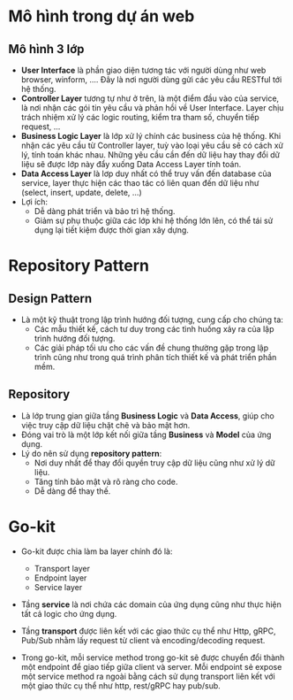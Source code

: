 # Mô hình trong dự án web
## Mô hình 3 lớp

- **User Interface** là phần giao diện tương tác với người dùng như web browser, winform, .... Đây là nơi người dùng gửi các yêu cầu RESTful tới hệ thống.
- **Controller Layer** tương tự như ở trên, là một điểm đầu vào của service, là nơi nhận các gói tin yêu cầu và phản hồi về User Interface. Layer chịu trách nhiệm xử lý các logic routing, kiểm tra tham số, chuyển tiếp request, ...
- **Business Logic Layer** là lớp xử lý chính các business của hệ thống. Khi nhận các yêu cầu từ Controller layer, tuỳ vào loại yêu cầu sẽ có cách xử lý, tính toán khác nhau. Những yêu cầu cần đến dữ liệu hay thay đổi dữ liệu sẽ được lớp này đẩy xuống Data Access Layer tính toán.
- **Data Access Layer** là lơp duy nhất có thể truy vấn đến database của service, layer thực hiện các thao tác có liên quan đến dữ liệu như (select, insert, update, delete, ...)
- Lợi ích:
  - Dễ dàng phát triển và bảo trì hệ thống.
  - Giảm sự phụ thuộc giữa các lớp khi hệ thống lớn lên, có thể tái sử dụng lại tiết kiệm được thời gian xây dựng.

# Repository Pattern
## Design Pattern
- Là một kỹ thuật trong lập trình hướng đối tượng, cung cấp cho chúng ta: 
  - Các mẫu thiết kế, cách tư duy trong các tình huống xảy ra của lập trình hướng đối tượng.
  - Các giải pháp tối ưu cho các vấn đề chung thường gặp trong lập trình cũng như trong quá trình phân tích thiết kế và phát triển phần mềm.

## Repository
- Là lớp trung gian giữa tầng **Business Logic** và **Data Access**, giúp cho việc truy cập dữ liệu chặt chẽ và bảo mật hơn.
- Đóng vai trò là một lớp kết nối giữa tầng **Business** và **Model** của ứng dụng.
- Lý do nên sử dụng **repository pattern**:
  - Nơi duy nhất để thay đổi quyền truy cập dữ liệu cũng như xử lý dữ liệu.
  - Tăng tính bảo mật và rõ ràng cho code.
  - Dễ dàng để thay thế.
  
# Go-kit 
- Go-kit được chia làm ba layer chính đó là:
  - Transport layer 
  - Endpoint layer 
  - Service layer 
  
- Tầng **service** là nơi chứa các domain của ứng dụng cũng như thực hiện tất cả logic cho ứng dụng.
- Tầng **transport** được liên kết với các giao thức cụ thể như Http, gRPC, Pub/Sub nhằm lấy request từ client và encoding/decoding request.
- Trong go-kit, mỗi service method trong go-kit sẽ được chuyển đổi thành một endpoint để giao tiếp giữa client và server. Mỗi endpoint sẻ expose một service method ra ngoài bằng cách sử dụng transport liên kết với một giao thức cụ thể như http, rest/gRPC hay pub/sub.